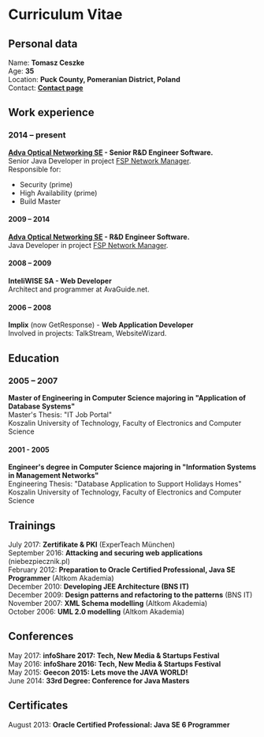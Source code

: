 # Curriculum Vitae

## Personal data
Name: **Tomasz Ceszke**  
Age: **35**  
Location: **Puck County, Pomeranian District, Poland**  
Contact: **[Contact page](http://tomek.ceszke.com/contact.html)**                  

## Work experience
### 2014 – present
**[Adva Optical Networking SE](http://www.advaoptical.com/) - Senior R&D Engineer Software.**  
Senior Java Developer in project [FSP Network Manager](http://www.advaoptical.com/en/products/automated-network-management/fsp-network-manager.aspx).  
Responsible for:
* Security (prime)
* High Availability (prime)
* Build Master
#### 2009 – 2014
**[Adva Optical Networking SE](http://www.advaoptical.com/)  - R&D Engineer Software.**  
Java Developer in project [FSP Network Manager](http://www.advaoptical.com/en/products/automated-network-management/fsp-network-manager.aspx).
#### 2008 – 2009
**InteliWISE SA - Web Developer**  
Architect and programmer at AvaGuide.net.
#### 2006 – 2008
**Implix** (now GetResponse) - **Web Application Developer**  
Involved in projects: TalkStream, WebsiteWizard.

## Education
### 2005 – 2007
**Master of Engineering in Computer Science majoring in "Application of Database Systems"**  
Master's Thesis: "IT Job Portal"  
Koszalin University of Technology, Faculty of Electronics and Computer Science  
#### 2001 - 2005
**Engineer's degree in Computer Science majoring in "Information Systems in Management Networks"**  
Engineering Thesis: "Database Application to Support Holidays Homes"  
Koszalin University of Technology, Faculty of Electronics and Computer Science

## Trainings
July 2017: **Zertifikate & PKI** (ExperTeach München)  
September 2016: **Attacking and securing web applications** (niebezpiecznik.pl)  
February 2012: **Preparation to Oracle Certified Professional, Java SE Programmer** (Altkom Akademia)  
December 2010: **Developing JEE Architecture (BNS IT)**  
December 2009: **Design patterns and refactoring to the patterns** (BNS IT)  
November 2007: **XML Schema modelling** (Altkom Akademia)  
October 2006: **UML 2.0 modelling** (Altkom Akademia)  

## Conferences
May 2017: **infoShare 2017: Tech, New Media & Startups Festival**  
May 2016: **infoShare 2016: Tech, New Media & Startups Festival**  
May 2015: **Geecon 2015: Lets move the JAVA WORLD!**  
June 2014: **33rd Degree: Conference for Java Masters** 

## Certificates
August 2013: **Oracle Certified Professional: Java SE 6 Programmer**